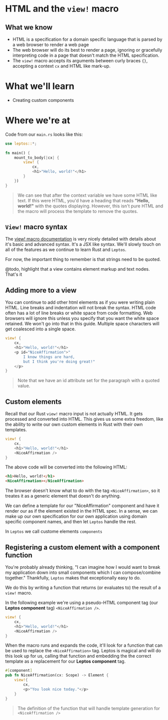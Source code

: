 # HTML and the `view!` macro  

## What we know
- HTML is a specification for a domain specific language that is parsed by a web browser to render a web page
- The web browser will do its best to render a page, ignoring or gracefully interpreting code in a page that doesn't match the HTML specification.
- The `view!` macro accepts its arguments between curly braces `{}`, accepting a context `cx` and HTML like mark-up.

# What we'll learn
- Creating custom components

# Where we're at
Code from our `main.rs` looks like this:

```rust
use leptos::*;  
  
fn main() {  
    mount_to_body(|cx| {  
        view! {  
            cx,  
            <h1>"Hello, world!"</h1>  
        }  
    })  
}
```
> We can see that after the context variable we have some HTML like text. If this were HTML, you'd have a heading that reads **"Hello, world!"** with the quotes displaying. However, this isn't pure HTML and the macro will process the template to remove the quotes.

## `View!` macro syntax
The [view! macro documentation](https://docs.rs/leptos/latest/leptos/macro.view.html) is very nicely detailed with details about it's basic and advanced syntax. It's a JSX like syntax. We'll slowly touch on all of the features as we continue to learn Rust and `Leptos`.

For now, the important thing to remember is that strings need to be quoted.

@todo, highlight that a view contains element markup and text nodes. That's it

## Adding more to a view
You can continue to add other html elements as if you were writing plain HTML. Line breaks and indentation will not break the syntax. HTML code often has a lot of line breaks or white space from code formatting. Web browsers will ignore this unless you specify that you want the white space retained. We won't go into that in this guide. Multiple space characters will get coalesced into a single space.

```rust
view! {  
	cx,  
	<h1>"Hello, world!"</h1>
	<p id="NiceAffirmation">"
		I know things are hard, 
		but I think you're doing great!"
	</p>
}  
```
> Note that we have an id attribute set for the paragraph with a quoted value.

## Custom elements
Recall that our Rust `view!` macro input is not actually HTML. It gets processed and converted into HTML. This gives us some extra freedom, like the ability to write our own custom elements in Rust with their own templates.

```rust
view! {  
	cx,  
	<h1>"Hello, world!"</h1>
	<NiceAffirmation />
}  
```

The above code will be converted into the following HTML:

```html
<h1>Hello, world!</h1>
<NiceAffirmation></NiceAffirmation>
```

The browser doesn't know what to do with the tag `<NiceAffirmation>`, so it treates it as a generic element that doesn't do anything.

We can define a template for our "NiceAffirmation" component and have it render our as if the element existed in the HTML spec. In a sense, we can make up our own specification for our own application using domain specific component names, and then let `Leptos` handle the rest.

In `Leptos` we call custome elements `components`

## Registering a custom element with a component function

You're probably already thinking, "I can imagine how I would want to break my application down into small components which I can compose/combine together." Thankfully, `Leptos` makes that exceptionally easy to do.

We do this by writing a function that returns (or evaluates to) the result of a `view!` macro.

In the following example we're using a pseudo-HTML component tag (our **Leptos component** tag) `<NiceAffirmation />`.
```rust
view! {  
	cx,  
	<h1>"Hello, world!"</h1>
	<NiceAffirmation />
}  
```

When the macro runs and expands the code, it'll look for a function that can be used to replace the `<NiceAffirmation>` tag. Leptos is magical and will do this look up for us, calling that function and embedding the the correct template as a replacement for our **Leptos component** tag.

```rust
#[component]  
pub fn NiceAffirmation(cx: Scope) -> Element {  
    view!{  
        cx,  
        <p>"You look nice today."</p>  
    }  
}
```
> The definition of the function that will handle template generation for `<NiceAffirmation />`